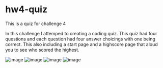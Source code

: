 # hw4-quiz
This is a quiz for challenge 4

In this challenge I attemped to creating a coding quiz. This quiz had four questions and each question had four answer choicings with one being correct.
This also including a start page and a highscore page that aloud you to see who scored the highest.

![image](https://user-images.githubusercontent.com/111079858/194464090-59adecdd-bccb-4977-91bf-4db8bc21e6ae.png)
![image](https://user-images.githubusercontent.com/111079858/194464149-03aabbe7-46bf-41f5-9d03-e2167aa5a2f8.png)
![image](https://user-images.githubusercontent.com/111079858/194464175-91b8156e-088e-4782-9d01-b6c0efe0fbee.png)
![image](https://user-images.githubusercontent.com/111079858/194464220-c5f2e086-275e-4365-a10d-b0bb80ce5490.png)
